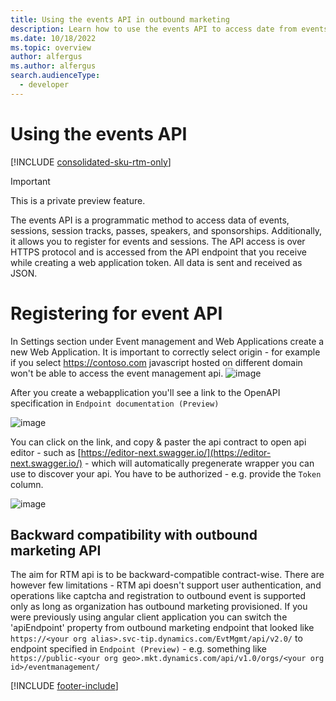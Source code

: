```yaml
---
title: Using the events API in outbound marketing
description: Learn how to use the events API to access date from events, sessions, session tracks, and passes in outbound marketing.
ms.date: 10/18/2022
ms.topic: overview
author: alfergus
ms.author: alfergus
search.audienceType: 
  - developer
---
```


# Using the events API

[!INCLUDE [consolidated-sku-rtm-only](.././includes/consolidated-sku-rtm-only.md)]

> [!IMPORTANT]
> This is a private preview feature.

The events API is a programmatic method to access data of events, sessions, session tracks, passes, speakers, and sponsorships. Additionally, it allows you to register for events and sessions.
The API access is over HTTPS protocol and is accessed from the API endpoint that you receive while creating a web application token. All data is sent and received as JSON.

# Registering for event API
In Settings section under Event management and Web Applications create a new Web Application. It is important to correctly select origin - for example if you select https://contoso.com javascript hosted on different domain won't be able to access the event management api.
![image](https://github.com/MicrosoftDocs/customer-insights/assets/5519592/80e859d3-201e-4ef4-b4f1-4c60ed077d4b)

After you create a webapplication you'll see a link to the OpenAPI specification in `Endpoint documentation (Preview)`

![image](https://github.com/svejdo1/customer-insights/assets/5519592/5a0163c8-dfd9-41d1-a310-8f5efe09425b)

You can click on the link, and copy & paster the api contract to open api editor - such as [https://editor-next.swagger.io/](https://editor-next.swagger.io/) - which will automatically pregenerate wrapper you can use to discover your api. You have to be authorized - e.g. provide the `Token` column.

![image](https://github.com/svejdo1/customer-insights/assets/5519592/4b5c0aa7-d41e-4c5e-bd01-f85ee5501b3e)

## Backward compatibility with outbound marketing API 
The aim for RTM api is to be backward-compatible contract-wise. There are however few limitations - RTM api doesn't support user authentication, and operations like captcha and registration to outbound event is supported only as long as organization has outbound marketing provisioned. If you were previously using angular client application you can switch the 'apiEndpoint' property from outbound marketing endpoint that looked like `https://<your org alias>.svc-tip.dynamics.com/EvtMgmt/api/v2.0/` to endpoint specified in `Endpoint (Preview)` - e.g. something like `https://public-<your org geo>.mkt.dynamics.com/api/v1.0/orgs/<your org id>/eventmanagement/`


[!INCLUDE [footer-include](.././includes/footer-banner.md)]
